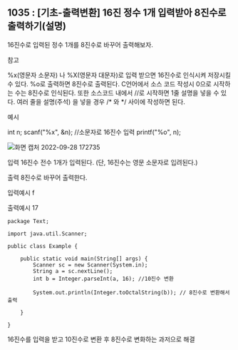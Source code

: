 ## 1035 : [기초-출력변환] 16진 정수 1개 입력받아 8진수로 출력하기(설명)

16진수로 입력된 정수 1개를 8진수로 바꾸어 출력해보자.

참고

%x(영문자 소문자) 나 %X(영문자 대문자)로 입력 받으면
16진수로 인식시켜 저장시킬 수 있다. %o로 출력하면 8진수로 출력된다.
C언어에서 소스 코드 작성시 0으로 시작하는 수는 8진수로 인식된다.
또한 소스코드 내에서 //로 시작하면 1줄 설명을 넣을 수 있다.
여러 줄을 설명(주석) 을 넣을 경우 /* 와 */ 사이에 작성하면 된다.

예시

int n;
scanf("%x", &n); //소문자로 16진수 입력
printf("%o", n);

![화면 캡처 2022-09-28 172735](https://user-images.githubusercontent.com/105026909/192729164-dc46598d-47f2-4bb0-8a20-6f7b82e31ade.png)


입력
16진수 전수 1개가 입력된다.
(단, 16진수는 영문 소문자로 입려된다.)

출력
8진수로 바꾸어 출력한다.

입력예시
f

출력예시
17

```shell
package Text;

import java.util.Scanner;

public class Example {

	public static void main(String[] args) {
		Scanner sc = new Scanner(System.in);
		String a = sc.nextLine();
		int b = Integer.parseInt(a, 16); //10진수 변환

		System.out.println(Integer.toOctalString(b)); // 8진수로 변환해서 출력

	}

}
```
16진수를 입력을 받고 10진수로 변환 후 8진수로 변화하는 과저으로 해결
